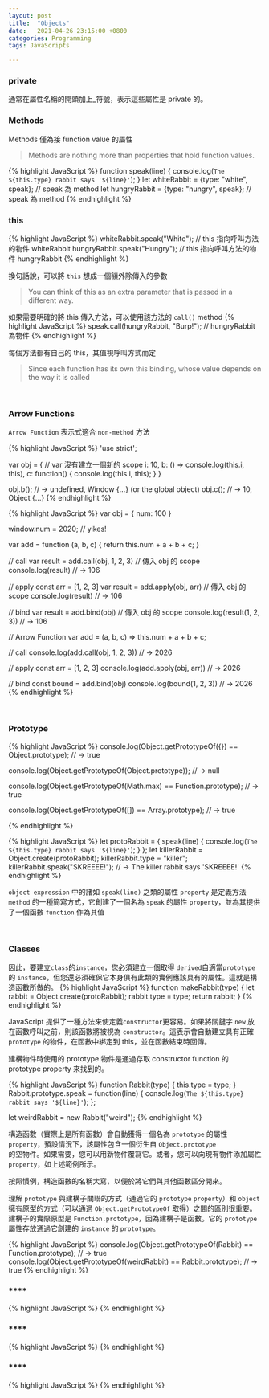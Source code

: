 ```yaml
---
layout: post
title:  "Objects"
date:   2021-04-26 23:15:00 +0800
categories: Programming
tags: JavaScripts

---
```

### **private**
通常在屬性名稱的開頭加上_符號，表示這些屬性是 private 的。
<br>

### **Methods**

Methods 僅為接 function value 的屬性
> Methods are nothing more than properties that hold function values.

{% highlight JavaScript %}
function speak(line) {
  console.log(`The ${this.type} rabbit says '${line}'`);
}
let whiteRabbit = {type: "white", speak}; // speak 為 method
let hungryRabbit = {type: "hungry", speak}; // speak 為 method
{% endhighlight %}
<br>

### **this**

{% highlight JavaScript %}
whiteRabbit.speak("White"); // this 指向呼叫方法的物件 whiteRabbit
hungryRabbit.speak("Hungry"); // this 指向呼叫方法的物件 hungryRabbit
{% endhighlight %}

換句話說，可以將 <code>this</code> 想成一個額外除傳入的參數
> You can think of this as an extra parameter that is passed in a different way. 

如果需要明確的將 this 傳入方法，可以使用該方法的 <code>call()</code> method
{% highlight JavaScript %}
speak.call(hungryRabbit, "Burp!"); // hungryRabbit 為物件
{% endhighlight %}

每個方法都有自己的 this，其值視呼叫方式而定
> Since each function has its own this binding, whose value depends on the way it is called

<br/>

### **Arrow Functions**

<code>Arrow Function</code> 表示式適合 <code>non-method</code> 方法

{% highlight JavaScript %}
'use strict';

var obj = { // var 沒有建立一個新的 scope
  i: 10,
  b: () => console.log(this.i, this),
  c: function() {
    console.log(this.i, this);
  }
}

obj.b(); // → undefined, Window {...} (or the global object)
obj.c(); // → 10, Object {...}
{% endhighlight %}


{% highlight JavaScript %}
var obj = {
    num: 100
}

window.num = 2020; // yikes!

var add = function (a, b, c) {
  return this.num + a + b + c;
}

// call
var result = add.call(obj, 1, 2, 3) // 傳入 obj 的 scope
console.log(result) // → 106

// apply
const arr = [1, 2, 3]
var result = add.apply(obj, arr) // 傳入 obj 的 scope
console.log(result) // → 106

// bind
var result = add.bind(obj) // 傳入 obj 的 scope
console.log(result(1, 2, 3)) // → 106

// Arrow Function
var add = (a, b, c) => this.num + a + b + c;

// call
console.log(add.call(obj, 1, 2, 3)) // → 2026

// apply
const arr = [1, 2, 3]
console.log(add.apply(obj, arr)) // → 2026

// bind
const bound = add.bind(obj)
console.log(bound(1, 2, 3)) // → 2026
{% endhighlight %}

<br/>

### **Prototype**

{% highlight JavaScript %}
console.log(Object.getPrototypeOf({}) == Object.prototype);
// → true

console.log(Object.getPrototypeOf(Object.prototype));
// → null

console.log(Object.getPrototypeOf(Math.max) == Function.prototype);
// → true

console.log(Object.getPrototypeOf([]) == Array.prototype);
// → true

{% endhighlight %}
<br/>

{% highlight JavaScript %}
let protoRabbit = {
  speak(line) {
    console.log(`The ${this.type} rabbit says '${line}'`);
  }
};
let killerRabbit = Object.create(protoRabbit);
killerRabbit.type = "killer";
killerRabbit.speak("SKREEEE!");
// → The killer rabbit says 'SKREEEE!'
{% endhighlight %}

<code>object expression</code> 中的諸如 <code>speak(line)</code> 之類的屬性 <code>property</code> 是定義方法 <code>method</code> 的一種簡寫方式，它創建了一個名為 <code>speak</code> 的屬性 <code>property</code>，並為其提供了一個函數 <code>function</code> 作為其值

<br/>


### **Classes**

因此，要建立<code>class</code>的<code>instance</code>，您必須建立一個取得 <code>derived</code>自適當<code>prototype</code> 的 <code>instance</code>，但您還必須確保它本身俱有此類的實例應該具有的屬性。這就是構造函數所做的。
{% highlight JavaScript %}
function makeRabbit(type) {
  let rabbit = Object.create(protoRabbit);
  rabbit.type = type;
  return rabbit;
}
{% endhighlight %}
<br/>

<code></code>JavaScript 提供了一種方法來使定義<code>constructor</code>更容易。如果將關鍵字 <code>new</code> 放在函數呼叫之前，則該函數將被視為 <code>constructor</code>。這表示會自動建立具有正確 <code>prototype</code> 的物件，在函數中綁定到 <code></code>this，並在函數結束時回傳。

建構物件時使用的 prototype 物件是通過存取 constructor function 的 prototype property 來找到的。

{% highlight JavaScript %}
function Rabbit(type) {
  this.type = type;
}
Rabbit.prototype.speak = function(line) {
  console.log(`The ${this.type} rabbit says '${line}'`);
};

let weirdRabbit = new Rabbit("weird");
{% endhighlight %}
<br/>

構造函數（實際上是所有函數）會自動獲得一個名為 <code>prototype</code> 的屬性 <code>property</code>，預設情況下，該屬性包含一個衍生自 <code>Object.prototype </code>的空物件。如果需要，您可以用新物件覆寫它。或者，您可以向現有物件添加屬性<code>property</code>，如上述範例所示。

按照慣例，構造函數的名稱大寫，以便於將它們與其他函數區分開來。

理解 <code>prototype</code> 與建構子關聯的方式（通過它的 <code>prototype</code> <code>property</code>）和 <code>object</code> 擁有原型的方式（可以通過 <code>Object.getPrototypeOf</code> 取得）之間的區別很重要。建構子的實際原型是 <code>Function.prototype</code>，因為建構子是函數。它的 <code>prototype</code> 屬性存放通過它創建的 <code>instance</code> 的 <code>prototype</code>。

{% highlight JavaScript %}
console.log(Object.getPrototypeOf(Rabbit) == Function.prototype); // → true
console.log(Object.getPrototypeOf(weirdRabbit) == Rabbit.prototype); // → true
{% endhighlight %}
<br/>

### ****

{% highlight JavaScript %}
{% endhighlight %}
<br/>

### ****

{% highlight JavaScript %}
{% endhighlight %}
<br/>

### ****

{% highlight JavaScript %}
{% endhighlight %}
<br/>
